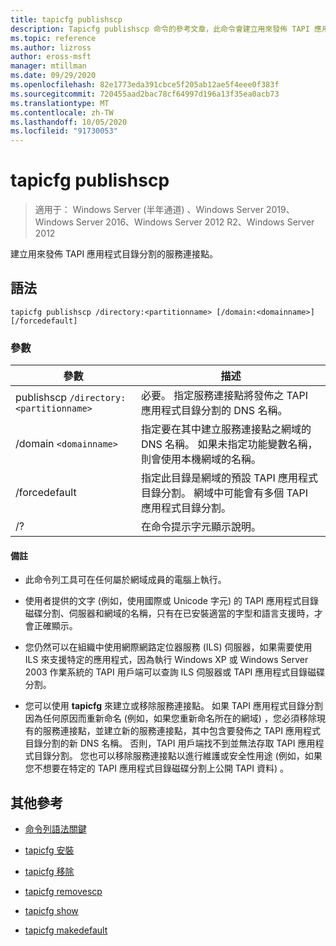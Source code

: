 ```yaml
---
title: tapicfg publishscp
description: Tapicfg publishscp 命令的參考文章，此命令會建立用來發佈 TAPI 應用程式目錄分割的服務連接點。
ms.topic: reference
ms.author: lizross
author: eross-msft
manager: mtillman
ms.date: 09/29/2020
ms.openlocfilehash: 82e1773eda391cbce5f205ab12ae5f4eee0f383f
ms.sourcegitcommit: 720455aad2bac78cf64997d196a13f35ea0acb73
ms.translationtype: MT
ms.contentlocale: zh-TW
ms.lasthandoff: 10/05/2020
ms.locfileid: "91730053"
---
```

# <a name="tapicfg-publishscp"></a>tapicfg publishscp

> 適用于： Windows Server (半年通道) 、Windows Server 2019、Windows Server 2016、Windows Server 2012 R2、Windows Server 2012

建立用來發佈 TAPI 應用程式目錄分割的服務連接點。

## <a name="syntax"></a>語法

```
tapicfg publishscp /directory:<partitionname> [/domain:<domainname>] [/forcedefault]
```

### <a name="parameters"></a>參數

| 參數 | 描述 |
|--|--|
| publishscp `/directory:<partitionname>` | 必要。 指定服務連接點將發佈之 TAPI 應用程式目錄分割的 DNS 名稱。 |
| /domain `<domainname>` | 指定要在其中建立服務連接點之網域的 DNS 名稱。 如果未指定功能變數名稱，則會使用本機網域的名稱。 |
| /forcedefault | 指定此目錄是網域的預設 TAPI 應用程式目錄分割。 網域中可能會有多個 TAPI 應用程式目錄分割。 |
| /? | 在命令提示字元顯示說明。 |

#### <a name="remarks"></a>備註

- 此命令列工具可在任何屬於網域成員的電腦上執行。

- 使用者提供的文字 (例如，使用國際或 Unicode 字元) 的 TAPI 應用程式目錄磁碟分割、伺服器和網域的名稱，只有在已安裝適當的字型和語言支援時，才會正確顯示。

- 您仍然可以在組織中使用網際網路定位器服務 (ILS) 伺服器，如果需要使用 ILS 來支援特定的應用程式，因為執行 Windows XP 或 Windows Server 2003 作業系統的 TAPI 用戶端可以查詢 ILS 伺服器或 TAPI 應用程式目錄磁碟分割。

- 您可以使用 **tapicfg** 來建立或移除服務連接點。 如果 TAPI 應用程式目錄分割因為任何原因而重新命名 (例如，如果您重新命名所在的網域) ，您必須移除現有的服務連接點，並建立新的服務連接點，其中包含要發佈之 TAPI 應用程式目錄分割的新 DNS 名稱。 否則，TAPI 用戶端找不到並無法存取 TAPI 應用程式目錄分割。 您也可以移除服務連接點以進行維護或安全性用途 (例如，如果您不想要在特定的 TAPI 應用程式目錄磁碟分割上公開 TAPI 資料) 。

## <a name="additional-references"></a>其他參考

- [命令列語法關鍵](command-line-syntax-key.md)

- [tapicfg 安裝](tapicfg-install.md)

- [tapicfg 移除](tapicfg-remove.md)

- [tapicfg removescp](tapicfg-removescp.md)

- [tapicfg show](tapicfg-show.md)

- [tapicfg makedefault](tapicfg-makedefault.md)